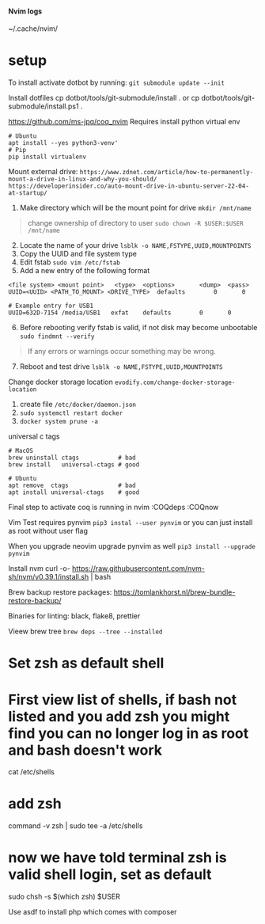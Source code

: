 #### Nvim logs
~/.cache/nvim/

# setup
To install activate dotbot by running:
`git submodule update --init`

Install dotfiles
cp dotbot/tools/git-submodule/install .
or
cp dotbot/tools/git-submodule/install.ps1 .

https://github.com/ms-jpq/coq_nvim
Requires install
python virtual env
```
# Ubuntu
apt install --yes python3-venv'
# Pip
pip install virtualenv
```

Mount external drive:
`https://www.zdnet.com/article/how-to-permanently-mount-a-drive-in-linux-and-why-you-should/`
`https://developerinsider.co/auto-mount-drive-in-ubuntu-server-22-04-at-startup/`
1. Make directory which will be the mount point for drive
`mkdir /mnt/name`
> change ownership of directory to user `sudo chown -R $USER:$USER /mnt/name`
2. Locate the name of your drive
`lsblk -o NAME,FSTYPE,UUID,MOUNTPOINTS`
3. Copy the UUID and file system type
4. Edit fstab
`sudo vim /etc/fstab`
5. Add a new entry of the following format
```
<file system> <mount point>   <type>  <options>       <dump>  <pass>
UUID=<UUID> <PATH_TO_MOUNT> <DRIVE_TYPE>  defaults        0       0

# Example entry for USB1
UUID=632D-7154 /media/USB1   exfat    defaults        0       0
```
6. Before rebooting verify fstab is valid, if not disk may become unbootable
`sudo findmnt --verify`
> If any errors or warnings occur something may be wrong.
7. Reboot and test drive
`lsblk -o NAME,FSTYPE,UUID,MOUNTPOINTS`


Change docker storage location
`evodify.com/change-docker-storage-location`
1. create file `/etc/docker/daemon.json`
2. `sudo systemctl restart docker`
3. `docker system prune -a`

universal c tags
```
# MacOS
brew uninstall ctags           # bad
brew install   universal-ctags # good

# Ubuntu
apt remove  ctags              # bad
apt install universal-ctags    # good
```
Final step to activate coq is running in nvim
:COQdeps
:COQnow

Vim Test requires pynvim
`pip3 instal --user pynvim` or you can just install as root without user flag

When you upgrade neovim upgrade pynvim as well
`pip3 install --upgrade pynvim`

Install nvm
curl -o- https://raw.githubusercontent.com/nvm-sh/nvm/v0.39.1/install.sh | bash

Brew backup restore packages: https://tomlankhorst.nl/brew-bundle-restore-backup/

Binaries for linting:
black, flake8, prettier

Vieew brew tree
`brew deps --tree --installed`


# Set zsh as default shell
# First view list of shells, if bash not listed and you add zsh you might find you can no longer log in as root and bash doesn't work
cat /etc/shells

# add zsh
command -v zsh | sudo tee -a /etc/shells

# now we have told terminal zsh is valid shell login, set as default
sudo chsh -s $(which zsh) $USER


Use asdf to install php which comes with composer
